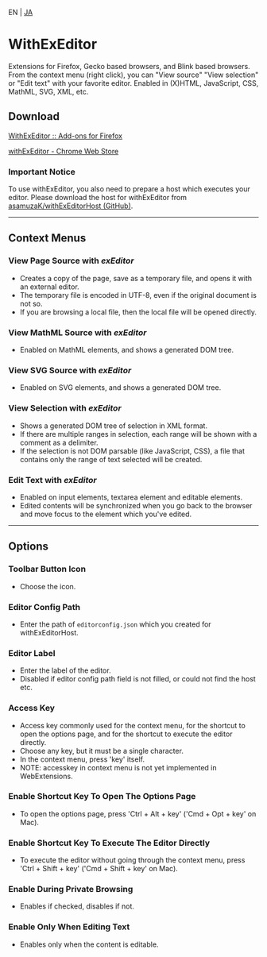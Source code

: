 EN | [JA](./README.ja.md)

# WithExEditor

Extensions for Firefox, Gecko based browsers, and Blink based browsers.
From the context menu (right click), you can "View source" "View selection" or "Edit text" with your favorite editor.
Enabled in (X)HTML, JavaScript, CSS, MathML, SVG, XML, etc.

## Download

[WithExEditor :: Add-ons for Firefox](https://addons.mozilla.org/addon/withexeditor/ "withExEditor :: Add-ons for Firefox")

[withExEditor - Chrome Web Store](https://chrome.google.com/webstore/detail/withexeditor/koghhpkkcndhhclklnnnhcpkkplfkgoi "withExEditor - Chrome Web Store")

### Important Notice

To use withExEditor, you also need to prepare a host which executes your editor.
Please download the host for withExEditor from [asamuzaK/withExEditorHost (GitHub)](https://github.com/asamuzaK/withExEditorHost "asamuzaK/withExEditorHost: Native messaging host for withExEditor").

***

## Context Menus

### View Page Source with *exEditor*

* Creates a copy of the page, save as a temporary file, and opens it with an external editor.
* The temporary file is encoded in UTF-8, even if the original document is not so.
* If you are browsing a local file, then the local file will be opened directly.

### View MathML Source with *exEditor*

* Enabled on MathML elements, and shows a generated DOM tree.

### View SVG Source with *exEditor*

* Enabled on SVG elements, and shows a generated DOM tree.

### View Selection with *exEditor*

* Shows a generated DOM tree of selection in XML format.
* If there are multiple ranges in selection, each range will be shown with a comment as a delimiter.
* If the selection is not DOM parsable (like JavaScript, CSS), a file that contains only the range of text selected will be created.

### Edit Text with *exEditor*

* Enabled on input elements, textarea element and editable elements.
* Edited contents will be synchronized when you go back to the browser and move focus to the element which you've edited.

***

## Options

### Toolbar Button Icon

* Choose the icon.

### Editor Config Path

* Enter the path of `editorconfig.json` which you created for withExEditorHost.

### Editor Label

* Enter the label of the editor.
* Disabled if editor config path field is not filled, or could not find the host etc.

### Access Key

* Access key commonly used for the context menu, for the shortcut to open the options page, and for the shortcut to execute the editor directly.
* Choose any key, but it must be a single character.
* In the context menu, press 'key' itself.
* NOTE: accesskey in context menu is not yet implemented in WebExtensions.

### Enable Shortcut Key To Open The Options Page

* To open the options page, press 'Ctrl + Alt + key' ('Cmd + Opt + key' on Mac).

### Enable Shortcut Key To Execute The Editor Directly

* To execute the editor without going through the context menu, press 'Ctrl + Shift + key' ('Cmd + Shift + key' on Mac).

### Enable During Private Browsing

* Enables if checked, disables if not.

### Enable Only When Editing Text

* Enables only when the content is editable.
